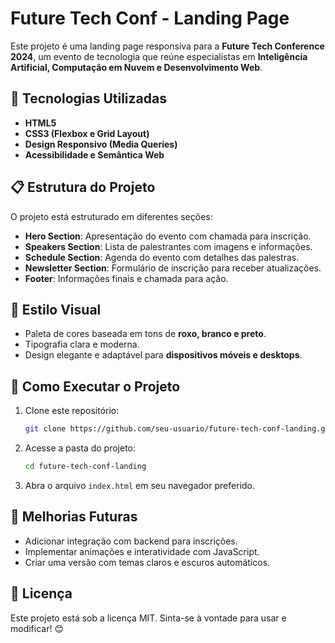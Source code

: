 # Future Tech Conf - Landing Page

Este projeto é uma landing page responsiva para a **Future Tech Conference 2024**, um evento de tecnologia que reúne especialistas em **Inteligência Artificial, Computação em Nuvem e Desenvolvimento Web**.

## 📌 Tecnologias Utilizadas
- **HTML5**
- **CSS3 (Flexbox e Grid Layout)**
- **Design Responsivo (Media Queries)**
- **Acessibilidade e Semântica Web**

## 📋 Estrutura do Projeto
O projeto está estruturado em diferentes seções:
- **Hero Section**: Apresentação do evento com chamada para inscrição.
- **Speakers Section**: Lista de palestrantes com imagens e informações.
- **Schedule Section**: Agenda do evento com detalhes das palestras.
- **Newsletter Section**: Formulário de inscrição para receber atualizações.
- **Footer**: Informações finais e chamada para ação.

## 🎨 Estilo Visual
- Paleta de cores baseada em tons de **roxo, branco e preto**.
- Tipografia clara e moderna.
- Design elegante e adaptável para **dispositivos móveis e desktops**.

## 🚀 Como Executar o Projeto
1. Clone este repositório:
   ```sh
   git clone https://github.com/seu-usuario/future-tech-conf-landing.git
   ```
2. Acesse a pasta do projeto:
   ```sh
   cd future-tech-conf-landing
   ```
3. Abra o arquivo `index.html` em seu navegador preferido.

## 📌 Melhorias Futuras
- Adicionar integração com backend para inscrições.
- Implementar animações e interatividade com JavaScript.
- Criar uma versão com temas claros e escuros automáticos.

## 📄 Licença
Este projeto está sob a licença MIT. Sinta-se à vontade para usar e modificar! 😊


